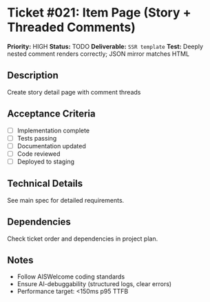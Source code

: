 # Ticket #021: Item Page (Story + Threaded Comments)

**Priority:** HIGH
**Status:** TODO
**Deliverable:** `SSR template`
**Test:** Deeply nested comment renders correctly; JSON mirror matches HTML

## Description
Create story detail page with comment threads

## Acceptance Criteria
- [ ] Implementation complete
- [ ] Tests passing
- [ ] Documentation updated
- [ ] Code reviewed
- [ ] Deployed to staging

## Technical Details
See main spec for detailed requirements.

## Dependencies
Check ticket order and dependencies in project plan.

## Notes
- Follow AISWelcome coding standards
- Ensure AI-debuggability (structured logs, clear errors)
- Performance target: <150ms p95 TTFB
